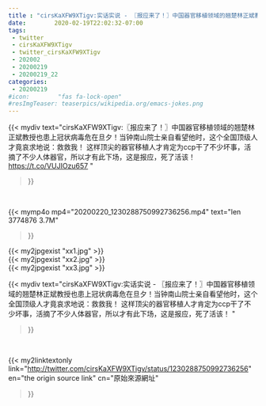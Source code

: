 ```yaml
---
title : "cirsKaXFW9XTigv:实话实说 - 〖报应来了！〗中国器官移植领域的翘楚林正斌教授也患上冠状病毒危在旦夕！当钟南山院士亲自看望他时，这个全国顶级人才竟哀求地说：救救我！ 这样顶尖的器官移植人才肯定为ccp干了不少坏事，活摘了不少人体器官，所以才有此下场，这是报应，死了活该！ "
date:        2020-02-19T22:02:32-07:00
tags:
 - twitter
 - cirsKaXFW9XTigv
 - twitter_cirsKaXFW9XTigv
 - 202002
 - 20200219
 - 20200219_22
categories:
 - 20200219
#icon:        "fas fa-lock-open"
#resImgTeaser: teaserpics/wikipedia.org/emacs-jokes.png
---
```


{{< mydiv text="cirsKaXFW9XTigv:〖报应来了！〗中国器官移植领域的翘楚林正斌教授也患上冠状病毒危在旦夕！当钟南山院士亲自看望他时，这个全国顶级人才竟哀求地说：救救我！ 这样顶尖的器官移植人才肯定为ccp干了不少坏事，活摘了不少人体器官，所以才有此下场，这是报应，死了活该！ https://t.co/VUJIOzu657 "
>}}
<br>


{{< mymp4o mp4="20200220_1230288750992736256.mp4"
text="len 3774876    3.7M"
>}}

{{< my2jpgexist "xx1.jpg" >}}<br>
{{< my2jpgexist "xx2.jpg" >}}<br>
{{< my2jpgexist "xx3.jpg" >}}<br>



{{< mydiv text="cirsKaXFW9XTigv:实话实说 - 〖报应来了！〗中国器官移植领域的翘楚林正斌教授也患上冠状病毒危在旦夕！当钟南山院士亲自看望他时，这个全国顶级人才竟哀求地说：救救我！ 这样顶尖的器官移植人才肯定为ccp干了不少坏事，活摘了不少人体器官，所以才有此下场，这是报应，死了活该！ "
>}}
<br>

{{< my2linktextonly link="http://twitter.com/cirsKaXFW9XTigv/status/1230288750992736256"
en="the origin source link" cn="原始來源網址"
>}}


<br>

